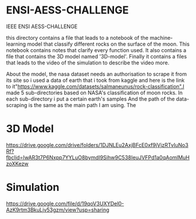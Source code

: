 # ENSI-AESS-CHALLENGE
IEEE ENSI AESS-CHALLENGE

this directory contains a file that leads to a notebook of the machine-learning model that classify different rocks on the surface of the moon. This notebook contains notes that clarify every function used. It also contains a file that contains the 3D model named '3D-model'. Finally it contains a files that leads to the video of the simulation to describe the video more.

About the model, the nasa dataset needs an authorisation to scrape it from its site so i used a data of earth that i took from kaggle and here is the link to it"https://www.kaggle.com/datasets/salmaneunus/rock-classification".I made 5 sub-directories based on NASA's classification of moon rocks. In each sub-directory i put a certain earth's samples And the path of the data-scraping is the same as the main path I am using. The

# 3D Model
https://drive.google.com/drive/folders/1DJNLEu2AxjBFcE0xf9jVjzRTvIuNo3Rf?fbclid=IwAR3t7P6Nxpp7YYLuO8bymdI9Sihw9C538IeuJVFPd1a0qAomlMuHzoXKezw

# Simulation
https://drive.google.com/file/d/19qoV3UXYDel0-AzK9rtm3BkuLjv53gzm/view?usp=sharing
